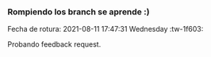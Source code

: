 ### Rompiendo los branch se aprende :)
Fecha de rotura: 2021-08-11 17:47:31 Wednesday :tw-1f603:

Probando feedback request.